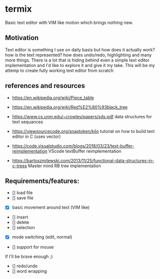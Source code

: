 # termix

Basic text editor with VIM like motion which brings nothing new.

## Motivation

Text editor is something I use on daily basis but how does it actually work? how is the text represented?
how does undo/redo, highlighting and many more things. There is a lot that is hiding behind even a simple
text editor implementation and I'd like to explore it and give it my take. This will be my attemp to create fully working
text editor from scratch


## references and resources
- https://en.wikipedia.org/wiki/Piece_table
- https://en.wikipedia.org/wiki/Red%E2%80%93black_tree
- https://www.cs.unm.edu/~crowley/papers/sds.pdf data structures for text sequances

- https://viewsourcecode.org/snaptoken/kilo tutorial on how to build text editor in C (uses vector)
- https://code.visualstudio.com/blogs/2018/03/23/text-buffer-reimplementation VScode textBuffer reimplementation
- https://bartoszmilewski.com/2013/11/25/functional-data-structures-in-c-trees Master mind RB tree implementation


## Requirements/features:
- [] load file
- [] save file
- [x] basic movement around text (VIM like)
- [] insert
- [] delete
- [] selection
- [x] mode switching (edit, normal)
- [] support for mouse

If I'll be brave enough ;)
- [] redo/undo
- [] word wrapping

